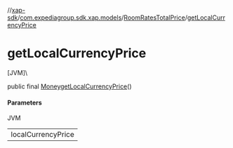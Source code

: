 //[xap-sdk](../../../index.md)/[com.expediagroup.sdk.xap.models](../index.md)/[RoomRatesTotalPrice](index.md)/[getLocalCurrencyPrice](get-local-currency-price.md)

# getLocalCurrencyPrice

[JVM]\

public final [Money](../-money/index.md)[getLocalCurrencyPrice](get-local-currency-price.md)()

#### Parameters

JVM

| |
|---|
| localCurrencyPrice |
